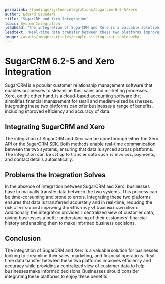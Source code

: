 ```yaml
---
permalink: /landings/system-integrations/sugarcrm-6-2-5/xero
author: Edward Saunders
title: "SugarCRM and Xero Integration"
topic: System Integration
leadhead: "The integration of SugarCRM and Xero is a valuable solution for businesses looking to streamline their sales, marketing, and financial operations"
leadtext: "Real-time data transfer between these two platforms improves efficiency and accuracy while providing a centralized view of customer data to help businesses make informed decisions. Businesses should consider integrating these platforms to enjoy these benefits."
image: /assets/images/articles/people-sitting-near-table.webp
---
```

<div class="arttext">	<h1>SugarCRM 6.2-5 and Xero Integration</h1>
	<p>SugarCRM is a popular customer relationship management software that enables businesses to streamline their sales and marketing processes. Xero, on the other hand, is a cloud-based accounting software that simplifies financial management for small and medium-sized businesses. Integrating these two platforms can offer businesses a range of benefits, including improved efficiency and accuracy of data.</p>
	<h2>Integrating SugarCRM and Xero</h2>
	<p>The integration of SugarCRM and Xero can be done through either the Xero API or the SugarCRM SDK. Both methods enable real-time communication between the two systems, ensuring that data is synced across platforms. The integration can be set up to transfer data such as invoices, payments, and contact details automatically.</p>
	<h2>Problems the Integration Solves</h2>
	<p>In the absence of integration between SugarCRM and Xero, businesses have to manually transfer data between the two systems. This process can be time-consuming and prone to errors. Integrating these two platforms ensures that data is transferred accurately and in real-time, reducing the risk of errors and improving the efficiency of business operations. Additionally, the integration provides a centralized view of customer data, giving businesses a better understanding of their customers' financial history and enabling them to make informed business decisions.</p>
	<h2>Conclusion</h2>
	<p>The integration of SugarCRM and Xero is a valuable solution for businesses looking to streamline their sales, marketing, and financial operations. Real-time data transfer between these two platforms improves efficiency and accuracy while providing a centralized view of customer data to help businesses make informed decisions. Businesses should consider integrating these platforms to enjoy these benefits.</p>
</div>